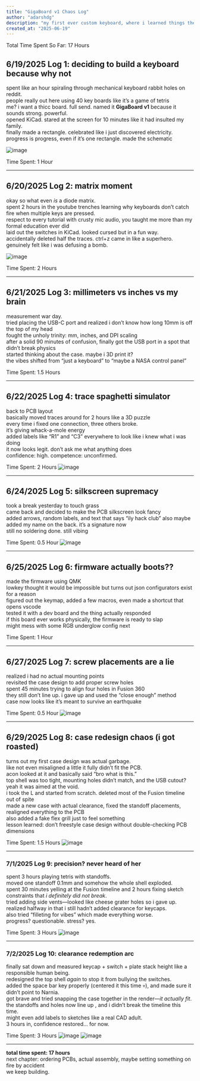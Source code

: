 ```yaml
---
title: "GigaBoard v1 Chaos Log"
author: "adarshdg"
description: "my first ever custom keyboard, where i learned things the chaotic way"
created_at: "2025-06-19"
---
```

Total Time Spent So Far: 17 Hours

## **6/19/2025 Log 1: deciding to build a keyboard because why not**

spent like an hour spiraling through mechanical keyboard rabbit holes on reddit.  
people really out here using 40 key boards like it’s a game of tetris  
me? i want a thicc board. full send. named it **GigaBoard v1** because it sounds strong. powerful.  
opened KiCad. stared at the screen for 10 minutes like it had insulted my family.  
finally made a rectangle. celebrated like i just discovered electricity.  
progress is progress, even if it’s one rectangle.
made the schematic

![image](https://github.com/user-attachments/assets/c0b2a086-d88d-46cd-acbf-96c8ab8a776e)


Time Spent: 1 Hour

---

## **6/20/2025 Log 2: matrix moment**

okay so what even *is* a diode matrix.  
spent 2 hours in the youtube trenches learning why keyboards don’t catch fire when multiple keys are pressed.  
respect to every tutorial with crusty mic audio, you taught me more than my formal education ever did  
laid out the switches in KiCad. looked cursed but in a fun way.  
accidentally deleted half the traces. ctrl+z came in like a superhero.  
genuinely felt like i was defusing a bomb.

![image](https://github.com/user-attachments/assets/96671d09-be7a-4555-accb-0e13f99078fc)

Time Spent: 2 Hours

---

## **6/21/2025 Log 3: millimeters vs inches vs my brain**

measurement war day.  
tried placing the USB-C port and realized i don’t know how long 10mm is off the top of my head  
fought the unholy trinity: mm, inches, and DPI scaling  
after a solid 90 minutes of confusion, finally got the USB port in a spot that didn’t break physics  
started thinking about the case. maybe i 3D print it?  
the vibes shifted from “just a keyboard” to “maybe a NASA control panel”

Time Spent: 1.5 Hours

---

## **6/22/2025 Log 4: trace spaghetti simulator**

back to PCB layout  
basically moved traces around for 2 hours like a 3D puzzle  
every time i fixed one connection, three others broke.  
it’s giving whack-a-mole energy  
added labels like “R1” and “C3” everywhere to look like i knew what i was doing  
it now looks legit. don’t ask me what anything does  
confidence: high. competence: unconfirmed.

Time Spent: 2 Hours
![image](https://github.com/user-attachments/assets/17795a43-23c3-481f-b2c7-74257e744f67)

---

## **6/24/2025 Log 5: silkscreen supremacy**

took a break yesterday to touch grass  
came back and decided to make the PCB silkscreen look fancy  
added arrows, random labels, and text that says “ily hack club” 
also maybe added my name on the back. it’s a signature now  
still no soldering done. still vibing

Time Spent: 0.5 Hour
![image](https://github.com/user-attachments/assets/72f197f7-72d5-4c4c-b1af-cbe889595db4)

---

## **6/25/2025 Log 6: firmware actually boots??**

made the firmware using QMK  
lowkey thought it would be impossible but turns out json configurators exist for a reason  
figured out the keymap, added a few macros, even made a shortcut that opens vscode  
tested it with a dev board and the thing actually responded  
if this board ever works physically, the firmware is ready to slap  
might mess with some RGB underglow config next

Time Spent: 1 Hour

---

## **6/27/2025 Log 7: screw placements are a lie**

realized i had no actual mounting points  
revisited the case design to add proper screw holes  
spent 45 minutes trying to align four holes in Fusion 360  
they still don’t line up. i gave up and used the “close enough” method  
case now looks like it’s meant to survive an earthquake

Time Spent: 0.5 Hour
![image](https://github.com/user-attachments/assets/b184f283-79a5-402b-99ef-af96134099c2)

---

## **6/29/2025 Log 8: case redesign chaos (i got roasted)**

turns out my first case design was actual garbage.  
like not even misaligned a little it fully didn’t fit the PCB.  
acon looked at it and basically said “bro what is this.”  
top shell was too tight, mounting holes didn’t match, and the USB cutout? yeah it was aimed at the void.  
i took the L and started from scratch. deleted most of the Fusion timeline out of spite  
made a new case with actual clearance, fixed the standoff placements, realigned everything to the PCB  
also added a fake flex grill just to feel something  
lesson learned: don’t freestyle case design without double-checking PCB dimensions

Time Spent: 1.5 Hours
![image](https://github.com/user-attachments/assets/36e58c37-20c4-490e-bdf1-655fce8fe58d)

---

### 7/1/2025 Log 9: precision? never heard of her  
spent 3 hours playing tetris with standoffs.  
moved one standoff 0.1mm and somehow the whole shell exploded.  
spent 30 minutes yelling at the Fusion timeline and 2 hours fixing sketch constraints that *i definitely did not break*.  
tried adding side vents—looked like cheese grater holes so i gave up.  
realized halfway in that i still hadn’t added clearance for keycaps.  
also tried “filleting for vibes” which made everything worse.  
progress? questionable. stress? yes.

Time Spent: 3 Hours
![image](https://github.com/user-attachments/assets/c8b0002a-19e2-4f76-bf48-85815481593e)

---

### 7/2/2025 Log 10: clearance redemption arc  
finally sat down and measured keycap + switch + plate stack height like a responsible human being.  
redesigned the top shell *again* to stop it from bullying the switches.  
added the space bar key properly (centered it this time 💀), and made sure it didn’t point to Narnia.  
got brave and tried snapping the case together in the render—*it actually fit*.  
the standoffs and holes now line up , and i didn’t break the timeline this time.  
might even add labels to sketches like a real CAD adult.  
3 hours in, confidence restored... for now.

Time Spent: 3 Hours
![image](https://github.com/user-attachments/assets/8e1876b1-ae29-475f-bd37-a0fab427519c)
![image](https://github.com/user-attachments/assets/6d0dd3d1-ef71-4c1a-80bf-582e8bb913b2)


---

**total time spent: 17 hours**  
next chapter: ordering PCBs, actual assembly, maybe setting something on fire by accident  
we keep building.
